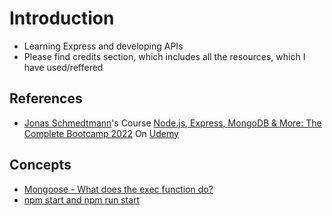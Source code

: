 # Introduction

- Learning Express and developing APIs
- Please find credits section, which includes all the resources, which I have used/reffered

## References

- [Jonas Schmedtmann](https://www.udemy.com/user/jonasschmedtmann/)'s Course [Node.js, Express, MongoDB & More: The Complete Bootcamp 2022](https://www.udemy.com/course/nodejs-express-mongodb-bootcamp/) On [Udemy](https://www.udemy.com/)

## Concepts

- [Mongoose - What does the exec function do?](https://stackoverflow.com/a/68469848/3110474)
- [npm start and npm run start](https://stackoverflow.com/a/69794617/3110474)
